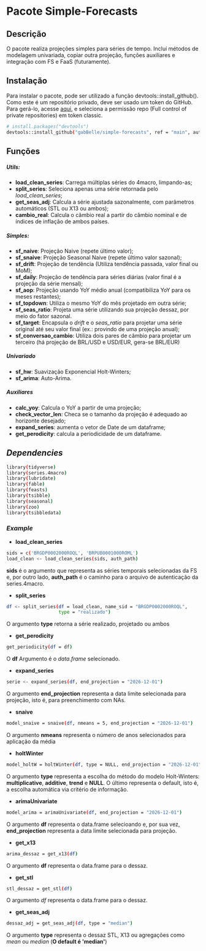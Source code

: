 # Pacote Simple-Forecasts
## Descrição

O pacote realiza projeções simples para séries de tempo.
Incluí métodos de modelagem univariada, copiar outra projeção, funções auxiliares e integração com FS e FaaS (futuramente).

## Instalação

Para instalar o pacote, pode ser utilizado a função devtools::install_github(). Como este é um repositório privado, deve ser usado um token do GitHub. Para gerá-lo, acesse [aqui](https://github.com/settings/tokens), e seleciona a permissão repo (Full control of private repositories) em token classic. 

```sh
# install.packages("devtools")
devtools::install_github("gabBelle/simple-forecasts", ref = "main", auth_token = "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")
```
## Funções

##### Utils: 
- **load_clean_series**: Carrega múltiplas séries do 4macro, limpando-as; 
- **split_series**: Seleciona apenas uma série retornada pelo _load_clean_series_; 
- **get_seas_adj**: Calcula a série ajustada sazonalmente, com parâmetros automáticos (STL ou X13 ou ambos);
- **cambio_real**: Calcula o câmbio real a partir do câmbio nominal e de índices de inflação de ambos países. 

##### Simples: 
- **sf_naive**: Projeção Naive (repete último valor);
- **sf_snaive**: Projeção Seasonal Naive (repete último valor sazonal); 
- **sf_drift**: Projeção de tendência (Utiliza tendência passada, valor final ou MoM);
- **sf_daily**: Projeção de tendência para séries diárias (valor final é a projeção da série mensal);
- **sf_aop**: Projeção usando YoY médio anual (compatibiliza YoY para os meses restantes);
- **sf_topdown**: Utiliza o mesmo YoY do mês projetado em outra série;
- **sf_seas_ratio**: Projeta uma série utilizando sua projeção dessaz, por meio do fator sazonal. 
- **sf_target**: Encapsula o  _drift_ e o _seas_ratio_  para projetar uma série original até seu valor final (ex.: provindo de uma projeção anual);
- **sf_conversao_cambio**: Utiliza dois pares de câmbio para projetar um terceiro (há projeção de BRL/USD e USD/EUR, gera-se BRL/EUR)

##### Univariado
- **sf_hw**: Suavização Exponencial Holt-Winters; 
- **sf_arima**: Auto-Arima.

##### Auxiliares
- **calc_yoy**: Calcula o YoY a partir de uma projeção;
- **check_vector_len**: Checa se o tamanho da projeção é adequado ao horizonte desejado;
- **expand_series**: aumenta o vetor de Date de um dataframe;
- **get_perodicity**: calcula a periodicidade de um dataframe.

## _Dependencies_

```sh
library(tidyverse)
library(series.4macro)
library(lubridate)
library(fable)
library(feasts)
library(tsibble)
library(seasonal)
library(zoo)
library(tsibbledata)
```

### _Example_ 

- **load_clean_series**

```sh
sids = c('BRGDP0002000ROQL', 'BRPUB0001000ROML') 
load_clean <- load_clean_series(sids, auth_path)
```
**sids** é o argumento que representa as séries temporais selecionadas da FS e, por outro lado, **auth_path** é o caminho para o arquivo de autenticação da series.4macro. 

- **split_series**
```sh
df <- split_series(df = load_clean, name_sid = "BRGDP0002000ROQL",
                   type = "realizado")
```
O argumento **type** retorna a série realizado, projetado ou ambos

- **get_perodicity**

```sh
get_periodicity(df = df)
```
O **df** Argumento é o *data.frame* selecionado.  

- **expand_series**
```sh
serie <- expand_series(df, end_projection = "2026-12-01")
```
O argumento **end_projection** representa a data limite selecionada para projeção, isto é, para preenchimento com NAs. 

- **snaive**

```sh
model_snaive = snaive(df, nmeans = 5, end_projection = "2026-12-01")
```
O argumento **nmeans** representa o número de anos selecionados para aplicação da média

- **holtWinter**

```sh
model_holtW = holtWinter(df, type = NULL, end_projection = "2026-12-01")
```
O argumento **type** representa a escolha do método do modelo Holt-Winters: **multiplicative**, **additive**, **trend** e **NULL**. O último representa o default, isto é, a escolha automática via critério de informação.

- **arimaUnivariate**

```sh
model_arima = arimaUnivariate(df, end_projection = "2026-12-01")
```
O argumento **df** representa o data.frame selecioando e, por sua vez, **end_projection** representa a data limite selecionada para projeção. 

- **get_x13**
```sh
arima_dessaz = get_x13(df)
```
O argumento **df** representa o data.frame para o dessaz.  

- **get_stl**

```sh
stl_dessaz = get_stl(df)
```
 O argumento *df* representa o data.frame para o dessaz.
 
 - **get_seas_adj**
```sh
dessaz_adj = get_seas_adj(df, type = "median")
```
O argumento **type**  representa o dessaz STL, X13 ou agregações como *mean* ou *median* (**O default é 'median'**)

